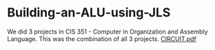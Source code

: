 # Building-an-ALU-using-JLS
We did 3 projects in CIS 351  - Computer in Organization and Assembly Language. This was the combination of all 3 projects.
[CIRCUIT.pdf](https://github.com/James1950/Building-an-ALU-using-JLS/files/15381353/CIRCUIT.pdf)
